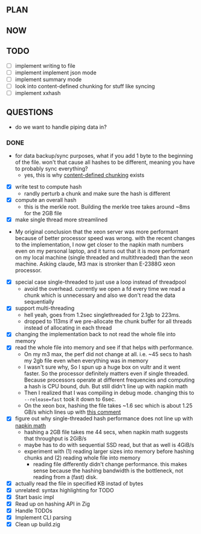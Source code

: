 ## PLAN

## NOW

## TODO
- [ ] implement writing to file
- [ ] implement implement json mode
- [ ] implement summary mode
- [ ] look into content-defined chunking for stuff like syncing
- [ ] implement xxhash

## QUESTIONS
- do we want to handle piping data in?

### DONE
- for data backup/sync purposes, what if you add 1 byte to the beginning of the file. won't that cause all hashes to be different, meaning you have to probably sync everything?
  - yes, this is why [content-defined chunking](https://joshleeb.com/posts/content-defined-chunking.html) exists
- [x] write test to compute hash
  - randly perturb a chunk and make sure the hash is different
- [x] compute an overall hash
  - this is the merkle root. Building the merkle tree takes around ~8ms for the 2GB file
- [x] make single thread more streamlined
- My original conclusion that the xeon server was more performant because of better processor speed was wrong. with the recent changes to the implementation, I now get closer to the napkin math numbers even on my personal laptop, and it turns out that it is more performant on my local machine (single threaded and multithreaded) than the xeon machine. Asking claude, M3 max is stronker than E-2388G xeon processor.
- [x] special case single-threaded to just use a loop instead of threadpool
  - avoid the overhead. currently we open a fd every time we read a chunk which is unnecessary and also we don't read the data sequentially
- [x] support multi-threading
  - hell yeah, goes from 1.2sec singlethreaded for 2.1gb to 223ms.
  - dropped to 113ms if we pre-allocate the chunk buffer for all threads instead of allocating in each thread
- [x] changing the implementation back to not read the whole file into memory
- [x] read the whole file into memory and see if that helps with performance.
  - On my m3 max, the perf did not change at all. i.e. ~45 secs to hash my 2gb file even when everything was in memory
  - I wasn't sure why, So I spun up a huge box on vultr and it went faster. So the processor definitely matters even if single threaded. Because processors operate at different frequencies and computing a hash is CPU bound, duh. But still didn't line up with napkin math
  - Then I realized that I was compiling in debug mode. changing this to `--release=fast` took it down to 6sec.
  - On the xeon box, hashing the file takes ~1.6 sec which is about 1.25 GB/s which lines up with [this comment](https://github.com/sirupsen/napkin-math/pull/32#issue-2501810610)
- [x] figure out why single-threaded hash performance does not line up with [napkin math](https://github.com/sirupsen/napkin-math)
   - hashing a 2GB file takes me 44 secs, when napkin math suggests that throughput is 2GiB/s
   - maybe has to do with sequential SSD read, but that as well is 4GiB/s
   - experiment with (1) reading larger sizes into memory before hashing chunks and (2) reading whole file into memory
     - reading file differently didn't change performance. this makes sense because the hashing bandwidth is the bottleneck, not reading from a (fast) disk.
- [x] actually read the file in specified KB instad of bytes
- [x] unrelated: syntax highlighting for TODO
- [x] Start basic impl
- [x] Read up on hashing API in Zig
- [x] Handle TODOs
- [x] Implement CLI parsing
- [x] Clean up build.zig
